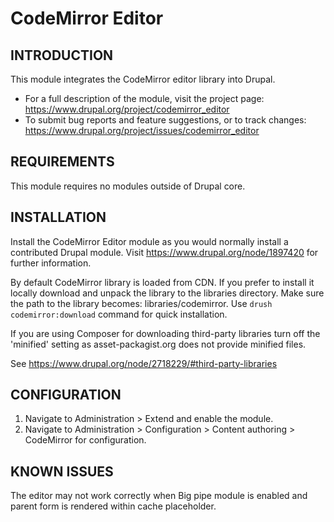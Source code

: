 CodeMirror Editor
=================


INTRODUCTION
------------

This module integrates the CodeMirror editor library into Drupal.

 * For a full description of the module, visit the project page:
   https://www.drupal.org/project/codemirror_editor
 * To submit bug reports and feature suggestions, or to track changes:
   https://www.drupal.org/project/issues/codemirror_editor

REQUIREMENTS
------------

This module requires no modules outside of Drupal core.

INSTALLATION
------------

Install the CodeMirror Editor module as you would normally install a
contributed Drupal module. Visit https://www.drupal.org/node/1897420 for
further information.

By default CodeMirror library is loaded from CDN. If you prefer to install it
locally download and unpack the library to the libraries directory. Make sure
the path to the library becomes: libraries/codemirror. Use
`drush codemirror:download` command for quick installation.

If you are using Composer for downloading third-party libraries turn off
the 'minified' setting as asset-packagist.org does not provide minified files.

See https://www.drupal.org/node/2718229/#third-party-libraries

CONFIGURATION
-------------

1. Navigate to Administration > Extend and enable the module.
2. Navigate to Administration > Configuration > Content authoring >
   CodeMirror for configuration.

KNOWN ISSUES
------------

The editor may not work correctly when Big pipe module is enabled and
parent form is rendered within cache placeholder.
